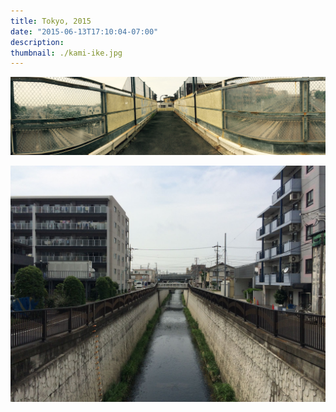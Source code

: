 ```yaml
---
title: Tokyo, 2015
date: "2015-06-13T17:10:04-07:00"
description: 
thumbnail: ./kami-ike.jpg
---
```


<div class="kg-card kg-image-card kg-width-full">

![Traing Spotting](./train-spotting.jpg)

</div>

![Nomi Gawa](./kawa.jpg)
